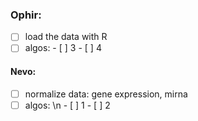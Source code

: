 
### Ophir:
- [ ] load the data with R
- [ ] algos: 
             -  [ ] 3
             -  [ ] 4

#### Nevo:
- [ ] normalize data: gene expression, mirna
- [ ] algos: \n
             - [ ] 1
             - [ ] 2
